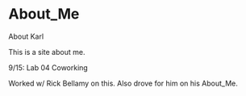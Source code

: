 # About_Me
About Karl

This is a site about me.

9/15: Lab 04 Coworking

Worked w/ Rick Bellamy on this. Also drove for him on his About_Me.
